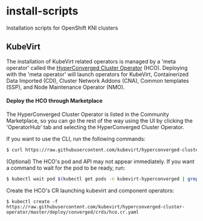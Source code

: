 # install-scripts
Installation scripts for OpenShift KNI clusters

## KubeVirt
The installation of KubeVirt related operators is managed by a 'meta operator'
called the [HyperConverged Cluster Operator](https://github.com/kubevirt/hyperconverged-cluster-operator) (HCO).
Deploying with the 'meta operator' will launch operators for KubeVirt,
Containerized Data Imported (CDI), Cluster Network Addons (CNA),
Common templates (SSP), and Node Maintenance Operator (NMO).

#### Deploy the HCO through Marketplace
The HyperConverged Cluster Operator is listed in the Community Marketplace,
so you can go the rest of the way using the UI by clicking the 'OperatorHub' tab
and selecting the HyperConverged Cluster Operator.

If you want to use the CLI, run the following commands:
```bash
$ curl https://raw.githubusercontent.com/kubevirt/hyperconverged-cluster-operator/master/deploy/hco.yaml | kubectl create -f -
```

(Optional) The HCO's pod and API may not appear immediately.  If you want a
command to wait for the pod to be ready, run:
```bash
$ kubectl wait pod $(kubectl get pods -n kubevirt-hyperconverged | grep hyperconverged-cluster-operator | head -1 | awk '{ print $1 }') --for condition=Ready -n kubevirt-hyperconverged --timeout="360s"
```

Create the HCO's CR launching kubevirt and component operators:
```
$ kubectl create -f https://raw.githubusercontent.com/kubevirt/hyperconverged-cluster-operator/master/deploy/converged/crds/hco.cr.yaml
```
